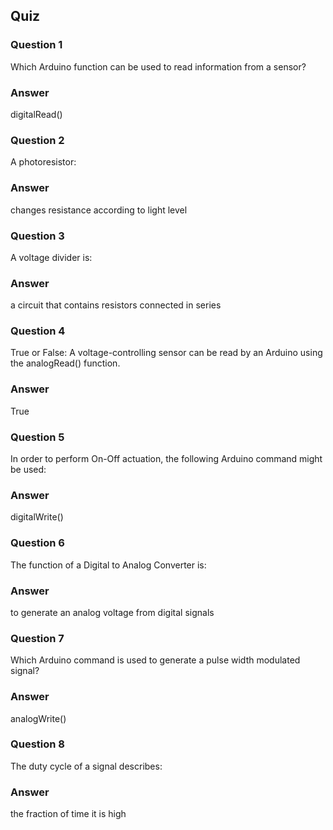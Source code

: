 ## Quiz

### Question 1

Which Arduino function can be used to read information from a sensor?

### Answer

digitalRead()

### Question 2

A photoresistor:

### Answer

changes resistance according to light level

### Question 3

A voltage divider is:

### Answer

a circuit that contains resistors connected in series

### Question 4

True or False: A voltage-controlling sensor can be read by an Arduino using the analogRead() function.

### Answer

True

### Question 5

In order to perform On-Off actuation, the following Arduino command might be used:

### Answer

digitalWrite()

### Question 6

The function of a Digital to Analog Converter is:

### Answer

to generate an analog voltage from digital signals

### Question 7

Which Arduino command is used to generate a pulse width modulated signal?

### Answer

analogWrite()

### Question 8

The duty cycle of a signal describes:

### Answer

the fraction of time it is high

